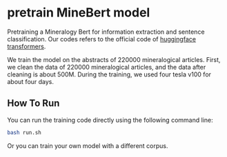 # pretrain MineBert model

Pretraining a Mineralogy Bert for information extraction and sentence classification. Our codes refers to the official code of [huggingface transformers](https://huggingface.co/). 

We train the model on the abstracts of 220000 mineralogical articles. First, we clean the data of 220000 mineralogical articles, and the data after cleaning is about 500M. During the training, we used four tesla v100 for about four days.


## How To Run
You can run the training code directly using the following command line:

```bash
bash run.sh
```

Or you can train your own model with a different corpus.
